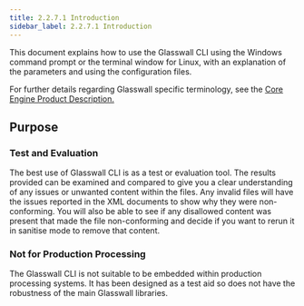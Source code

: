 ```yaml
---
title: 2.2.7.1 Introduction
sidebar_label: 2.2.7.1 Introduction
---
```


This document explains how to use the Glasswall CLI using the Windows command prompt or the terminal window for Linux, with an explanation of the parameters and using the configuration files.

For further details regarding Glasswall specific terminology, see the [Core Engine Product Description.](../2_2_1-product_description.md)

## Purpose
### Test and Evaluation
The best use of Glasswall CLI is as a test or evaluation tool. The results provided can be examined and compared to give you a clear understanding of any issues or unwanted content within the files. Any invalid files will have the issues reported in the XML documents to show why they were non-conforming. You will also be able to see if any disallowed content was present that made the file non-conforming and decide if you want to rerun it in sanitise mode to remove that content.

### Not for Production Processing
The Glasswall CLI is not suitable to be embedded within production processing systems. It has been designed as a test aid so does not have the robustness of the main Glasswall libraries.